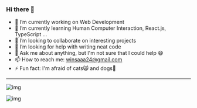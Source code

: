 ### Hi there 👋

- 🔭 I’m currently working on Web Development
- 🌱 I’m currently learning Human Computer Interaction, React.js, TypeScript ...
- 👯 I’m looking to collaborate on interesting projects
- 🤔 I’m looking for help with writing neat code
- 💬 Ask me about anything, but I'm not sure that I could help 😅
- 📫 How to reach me: winsaaa24@gmail.com
- ⚡ Fun fact: I'm afraid of cats🙀 and dogs🐶

* * *
![img](https://github-readme-stats.vercel.app/api?username=winsa24&show_icons=true&theme=dark)  
  
![img](https://github-readme-stats.vercel.app/api/top-langs?username=winsa24&show_icons=true&theme=radical&langs_count=10&layout=compact)
